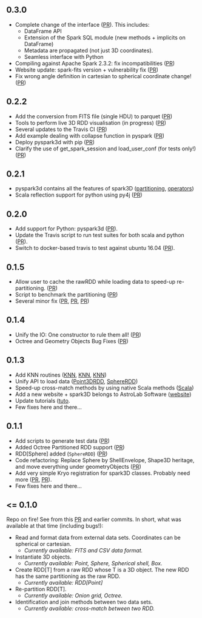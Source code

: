 ## 0.3.0

- Complete change of the interface ([PR](https://github.com/astrolabsoftware/spark3D/pull/108)). This includes:
  - DataFrame API
  - Extension of the Spark SQL module (new methods + implicits on DataFrame)
  - Metadata are propagated (not just 3D coordinates).
  - Seamless interface with Python
- Compiling against Apache Spark 2.3.2: fix incompatibilities ([PR](https://github.com/astrolabsoftware/spark3D/pull/107))
- Website update: spark-fits version + vulnerability fix ([PR](https://github.com/astrolabsoftware/spark3D/pull/105))
-  Fix wrong angle definition in cartesian to spherical coordinate change! ([PR](https://github.com/astrolabsoftware/spark3D/pull/102))


## 0.2.2

- Add the conversion from FITS file (single HDU) to parquet ([PR](https://github.com/astrolabsoftware/spark3D/pull/92))
- Tools to perform live 3D RDD visualisation (in progress) ([PR](https://github.com/astrolabsoftware/spark3D/pull/93))
- Several updates to the Travis CI  ([PR](https://github.com/astrolabsoftware/spark3D/pull/96))
- Add example dealing with collapse function in pyspark ([PR](https://github.com/astrolabsoftware/spark3D/pull/97))
- Deploy pyspark3d with pip ([PR](https://github.com/astrolabsoftware/spark3D/pull/98))
- Clarify the use of get_spark_session and load_user_conf (for tests only!) ([PR](https://github.com/astrolabsoftware/spark3D/pull/99))

## 0.2.1

- pyspark3d contains all the features of spark3D ([partitioning](https://github.com/astrolabsoftware/spark3D/pull/89), [operators](https://github.com/astrolabsoftware/spark3D/pull/90))
- Scala reflection support for python using py4j ([PR](https://github.com/astrolabsoftware/spark3D/pull/90))

## 0.2.0

- Add support for Python: pyspark3d ([PR](https://github.com/astrolabsoftware/spark3D/pull/86)).
- Update the Travis script to run test suites for both scala and python ([PR](https://github.com/astrolabsoftware/spark3D/pull/86)).
- Switch to docker-based travis to test against ubuntu 16.04 ([PR](https://github.com/astrolabsoftware/spark3D/pull/86)).

## 0.1.5

- Allow user to cache the rawRDD while loading data to speed-up re-partitioning. ([PR](https://github.com/astrolabsoftware/spark3D/pull/81))
- Script to benchmark the partitioning ([PR](https://github.com/astrolabsoftware/spark3D/pull/72))
- Several minor fix ([PR](https://github.com/astrolabsoftware/spark3D/pull/71), [PR](https://github.com/astrolabsoftware/spark3D/pull/76), [PR](https://github.com/astrolabsoftware/spark3D/pull/80))

## 0.1.4

- Unify the IO: One constructor to rule them all! ([PR](https://github.com/astrolabsoftware/spark3D/pull/69))
- Octree and Geometry Objects Bug Fixes ([PR](https://github.com/astrolabsoftware/spark3D/pull/67))

## 0.1.3

- Add KNN routines ([KNN](https://github.com/astrolabsoftware/spark3D/pull/59), [KNN](https://github.com/astrolabsoftware/spark3D/pull/60), [KNN](https://github.com/astrolabsoftware/spark3D/pull/62))
- Unify API to load data ([Point3DRDD](https://github.com/astrolabsoftware/spark3D/pull/63), [SphereRDD](https://github.com/astrolabsoftware/spark3D/pull/64))
- Speed-up cross-match methods by using native Scala methods ([Scala](https://github.com/astrolabsoftware/spark3D/pull/58))
- Add a new website + spark3D belongs to AstroLab Software ([website](https://astrolabsoftware.github.io/))
- Update tutorials ([tuto](https://astrolabsoftware.github.io/spark3D/).
- Few fixes here and there...

## 0.1.1

- Add scripts to generate test data ([PR](https://github.com/astrolabsoftware/spark3D/pull/34))
- Added Octree Partitioned RDD support ([PR](https://github.com/astrolabsoftware/spark3D/pull/36))
- RDD[Sphere] added (`SphereRDD`) ([PR](https://github.com/astrolabsoftware/spark3D/pull/38))
- Code refactoring: Replace Sphere by ShellEnvelope, Shape3D heritage, and move everything under geometryObjects ([PR](https://github.com/astrolabsoftware/spark3D/pull/40))
- Add very simple Kryo registration for spark3D classes. Probably need more ([PR](https://github.com/astrolabsoftware/spark3D/pull/31), [PR](https://github.com/astrolabsoftware/spark3D/pull/28)).
- Few fixes here and there...

## <= 0.1.0

Repo on fire! See from this [PR](https://github.com/astrolabsoftware/spark3D/pull/33) and earlier commits. In short, what was available at that time (including bugs!):

- Read and format data from external data sets. Coordinates can be spherical or cartesian.
  - *Currently available: FITS and CSV data format.*
- Instantiate 3D objects.
  - *Currently available: Point, Sphere, Spherical shell, Box.*
- Create RDD[T] from a raw RDD whose T is a 3D object. The new RDD has the same partitioning as the raw RDD.
  - *Currently available: RDD[Point]*
- Re-partition RDD[T].
  - *Currently available: Onion grid, Octree.*
- Identification and join methods between two data sets.
  - *Currently available: cross-match between two RDD.*
